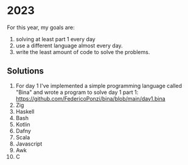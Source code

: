 # 2023
For this year, my goals are:

1. solving at least part 1 every day
2. use a different language almost every day.
3. write the least amount of code to solve the problems.

## Solutions
1. For day 1 I've implemented a simple programming language called "Bina" and wrote a program to solve day 1 part 1: https://github.com/FedericoPonzi/bina/blob/main/day1.bina
2. Zig
3. Haskell
4. Bash
5. Kotlin
6. Dafny
7. Scala
8. Javascript
9. Awk
10. C


